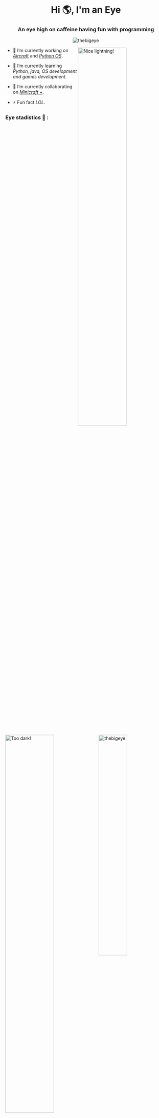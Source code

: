 <h1 align="center">Hi 🌎, I'm an Eye</h1>
<h3 align="center">An eye high on caffeine having fun with programming</h3>


<p align="center"> <img src="https://komarev.com/ghpvc/?username=thebigeye&label=Profile%20views&color=0d1117&style=flat" alt="thebigeye" /> </p>


<!-- Light or dark according to the github theme that the user has when viewing it -->
<a href="https://github.com/TheBigEye#gh-light-mode-only">
  <img width="55%" align="right" src="https://user-images.githubusercontent.com/63316583/156903215-564cb337-d540-4db2-b370-68c2717e3926.svg?theme=light" alt="Nice lightning!" />
</a>

<a href="https://github.com/TheBigEye#gh-dark-mode-only">
  <img width="55%" align="left" src="https://user-images.githubusercontent.com/63316583/156903186-2455f5f8-4f2c-444d-9ee0-2cb0fa46a698.svg?theme=dark" alt="Too dark!" />
</a>

<!-- --------------------------------------------------------------------------------------------------------------------------------------------------------------------- -->
- 🔭 I’m currently working on *[Aircraft](https://github.com/TheBigEye/Aircraft)* and *[Python OS](https://github.com/TheBigEye/Python-OS)*.

- 🌱 I’m currently learning *Python, java, OS development and games development*.

- 👯 I’m currently collaborating on *[Minicraft +](https://github.com/MinicraftPlus/minicraft-plus-revived)*.

- ⚡ Fun fact *LOL*.

<h3 align="left">Eye stadistics 👀 :</h3>
<p align="left">
</p>

<!-- --------------------------------------------------------------------------------------------------------------------------------------------------------------------- -->

<a href="https://github.com/TheBigEye#gh-light-mode-only">
  <img width="42%" align="right" src="https://github-readme-stats.vercel.app/api/top-langs?username=thebigeye&show_icons=true&locale=en&layout=compact&theme=light&hide_border=true&langs_count=6" alt="thebigeye" />
</a>
<a href="https://github.com/TheBigEye#gh-dark-mode-only">
  <img width="42%" align="right" src="https://github-readme-stats.vercel.app/api/top-langs?username=thebigeye&show_icons=true&locale=en&layout=compact&theme=dark&hide_border=true&langs_count=6" alt="thebigeye" />
</a>

<a href="https://github.com/TheBigEye#gh-light-mode-only">
  <img width="50%" align="center" src="https://github-readme-stats.vercel.app/api?username=thebigeye&show_icons=true&locale=en&theme=light&hide_border=true" alt="thebigeye" />
</a>
<a href="https://github.com/TheBigEye#gh-dark-mode-only">
  <img width="50%" align="center" src="https://github-readme-stats.vercel.app/api?username=thebigeye&show_icons=true&locale=en&theme=dark&hide_border=true" alt="thebigeye" />
</a>

<!-- ------------------------------------------------------------------------------- END --------------------------------------------------------------------------------- -->













